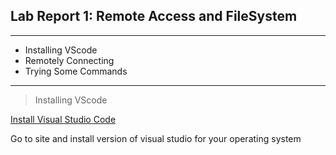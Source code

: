 ## Lab Report 1: Remote Access and FileSystem

---

* Installing VScode
* Remotely Connecting
* Trying Some Commands

---

> Installing VScode

[Install Visual Studio Code](https://code.visualstudio.com/)


Go to site and install version of visual studio for your operating system



